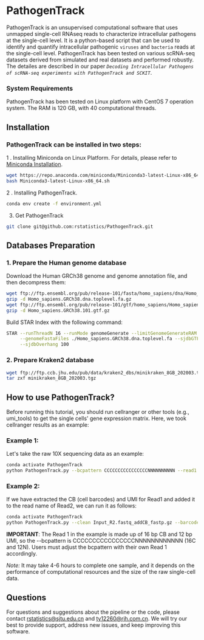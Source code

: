 # PathogenTrack
PathogenTrack is an unsupervised computational software that uses unmapped single-cell RNAseq reads to characterize intracellular pathogens at the single-cell level. It is a python-based script that can be used to identify and quantify intracellular pathogenic `viruses` and `bacteria` reads at the single-cell level.
PathogenTrack has been tested on various scRNA-seq datasets derived from simulated and real datasets and performed robustly. The detailes are described in our paper *`Decoding Intracellular Pathogens of scRNA-seq experiments with PathogenTrack and SCKIT`*.

### System Requirements

PathogenTrack has been tested on Linux platform with CentOS 7 operation system. The RAM is 120 GB, with 40 computational threads.

## Installation

### PathogenTrack can be installed in two steps:

1 . Installing Miniconda on Linux Platform. For details, please refer to [Miniconda Installation](https://conda.io/projects/conda/en/latest/user-guide/install/linux.html#install-linux-silent).
```sh
wget https://repo.anaconda.com/miniconda/Miniconda3-latest-Linux-x86_64.sh
bash Miniconda3-latest-Linux-x86_64.sh
```

2 . Installing PathogenTrack.
```sh
conda env create -f environment.yml
```
3. Get PathogenTrack
```sh
git clone git@github.com:rstatistics/PathogenTrack.git
```
## Databases Preparation

### 1. Prepare the Human genome database
Download the Human GRCh38 genome and genome annotation file, and then decompress them:
```sh
wget ftp://ftp.ensembl.org/pub/release-101/fasta/homo_sapiens/dna/Homo_sapiens.GRCh38.dna.toplevel.fa.gz
gzip -d Homo_sapiens.GRCh38.dna.toplevel.fa.gz
wget ftp://ftp.ensembl.org/pub/release-101/gtf/homo_sapiens/Homo_sapiens.GRCh38.101.gtf.gz
gzip -d Homo_sapiens.GRCh38.101.gtf.gz
```

Build STAR Index with the following command:
```sh
STAR --runThreadN 16 --runMode genomeGenerate --limitGenomeGenerateRAM 168632691637 --genomeDir ./ \
     --genomeFastaFiles ./Homo_sapiens.GRCh38.dna.toplevel.fa --sjdbGTFfile ./Homo_sapiens.GRCh38.101.gtf \
     --sjdbOverhang 100
```

### 2. Prepare Kraken2 database

```sh
wget ftp://ftp.ccb.jhu.edu/pub/data/kraken2_dbs/minikraken_8GB_202003.tgz
tar zxf minikraken_8GB_202003.tgz
```

## How to use PathogenTrack?
Before running this tutorial, you should run cellranger or other tools (e.g., umi_tools) to get the single cells' gene expression matrix. Here, we took cellranger results as an example:
### Example 1:
Let's take the raw 10X sequencing data as an example:
```sh
conda activate PathogenTrack
python PathogenTrack.py --bcpattern CCCCCCCCCCCCCCCCNNNNNNNNNN --read1 Input_R1.fastq.gz --read2 Input_R2.fastq.gz --barcode barcodes.tsv --thread 8 --starindex /db/human/STAR-index/ --krakendb /db/minikraken_8GB_20200312/ --taxondb taxons.db --output Input_matrix.tsv
```

### Example 2:
If we have extracted the CB (cell barcodes) and UMI for Read1 and added it to the read name of Read2, we can run it as follows:
```sh
conda activate PathogenTrack
python PathogenTrack.py --clean Input_R2.fastq_addCB_fastp.gz --barcode barcodes.tsv --thread 8 --starindex /db/human/STAR-index/ --krakendb /db/minikraken_8GB_20200312/ --taxondb taxons.db --output Input_matrix.tsv
```

**IMPORTANT**: The Read 1 in the example is made up of 16 bp CB and 12 bp UMI, so the --bcpattern is CCCCCCCCCCCCCCCCNNNNNNNNNNNN (16C and 12N). Users must adjust the bcpattern with their own Read 1 accordingly.

*Note:* It may take 4-6 hours to complete one sample, and it depends on the performance of computational resources and the size of the raw single-cell data.

## Questions

For questions and suggestions about the pipeline or the code, please contact [rstatistics@sjtu.edu.cn](mailto:rstatistics@sjtu.edu.cn) and [ty12260@rjh.com.cn](mailto:ty12260@rjh.com.cn). We will try our best to provide support, address new issues, and keep improving this software.
